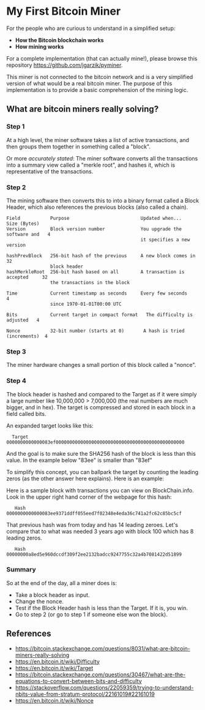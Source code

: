 # My First Bitcoin Miner
For the people who are curious to understand in a simplified setup:
- **How the Bitcoin blockchain works**
- **How mining works**

For a complete implementation (that can actually mine!), please browse this repository https://github.com/jgarzik/pyminer.

This miner is not connected to the bitcoin network and is a very simplified version of what would be a real bitcoin miner. The purpose of this implementation is to provide a basic comprehension of the mining logic.

## What are bitcoin miners really solving?

### Step 1

At a high level, the miner software takes a list of active transactions, and then groups them together in something called a "block".

Or more *accurately stated*: The miner software converts all the transactions into a summary view called a "merkle root", and hashes it, which is representative of the transactions.

### Step 2

The mining software then converts this to into a binary format called a Block Header, which also references the previous blocks (also called a chain).

```
Field           Purpose                          Updated when...               Size (Bytes)
Version         Block version number             You upgrade the software and   4
                                                 it specifies a new version 

hashPrevBlock   256-bit hash of the previous     A new block comes in          32
                block header    
hashMerkleRoot  256-bit hash based on all        A transaction is accepted     32
                the transactions in the block       

Time            Current timestamp as seconds     Every few seconds              4
                since 1970-01-01T00:00 UTC  

Bits            Current target in compact format   The difficulty is adjusted   4

Nonce           32-bit number (starts at 0)       A hash is tried (increments)  4
```

### Step 3

The miner hardware changes a small portion of this block called a "nonce".

### Step 4

The block header is hashed and compared to the Target as if it were simply a large number like 10,000,000 > 7,000,000 (the real numbers are much bigger, and in hex). The target is compressed and stored in each block in a field called bits.

An expanded target looks like this:

```
  Target   0000000000000083ef00000000000000000000000000000000000000000000000
```

And the goal is to make sure the SHA256 hash of the block is less than this value. In the example below "83ee" is smaller than "83ef"

To simplify this concept, you can ballpark the target by counting the leading zeros (as the other answer here explains). Here is an example:

Here is a sample block with transactions you can view on BlockChain.info. Look in the upper right hand corner of the webpage for this hash:

```
   Hash 0000000000000083ee9371ddff055eed7f02348e4eda36c741a2fc62c85bc5cf
```

That previous hash was from today and has 14 leading zeroes. Let's compare that to what was needed 3 years ago with block 100 which has 8 leading zeros.

```
   Hash 00000000a8ed5e960dccdf309f2ee2132badcc9247755c32a4b7081422d51899
```

### Summary

So at the end of the day, all a miner does is:

- Take a block header as input.
- Change the nonce.
- Test if the Block Header hash is less than the Target. If it is, you win.
- Go to step 2 (or go to step 1 if someone else won the block).


## References
- https://bitcoin.stackexchange.com/questions/8031/what-are-bitcoin-miners-really-solving
- https://en.bitcoin.it/wiki/Difficulty
- https://en.bitcoin.it/wiki/Target
- https://bitcoin.stackexchange.com/questions/30467/what-are-the-equations-to-convert-between-bits-and-difficulty
- https://stackoverflow.com/questions/22059359/trying-to-understand-nbits-value-from-stratum-protocol/22161019#22161019
- https://en.bitcoin.it/wiki/Nonce
